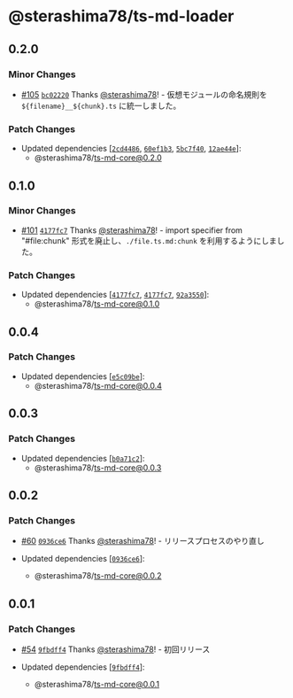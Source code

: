 # @sterashima78/ts-md-loader

## 0.2.0

### Minor Changes

- [#105](https://github.com/sterashima78/ts-md/pull/105) [`bc02220`](https://github.com/sterashima78/ts-md/commit/bc02220aa7d443454b35479080bc253aa6443a26) Thanks [@sterashima78](https://github.com/sterashima78)! - 仮想モジュールの命名規則を `${filename}__${chunk}.ts` に統一しました。

### Patch Changes

- Updated dependencies [[`2cd4486`](https://github.com/sterashima78/ts-md/commit/2cd44869c6d1888ba0df15b91c0ea69b909cb54e), [`60ef1b3`](https://github.com/sterashima78/ts-md/commit/60ef1b33ea87d49ef0c323ccf1e58a5d9d79d7d3), [`5bc7f40`](https://github.com/sterashima78/ts-md/commit/5bc7f40505c3732df04c541f1c51535c01b02941), [`12ae44e`](https://github.com/sterashima78/ts-md/commit/12ae44e085315ee854e6f2e2d7f8a78d4b6151b8)]:
  - @sterashima78/ts-md-core@0.2.0

## 0.1.0

### Minor Changes

- [#101](https://github.com/sterashima78/ts-md/pull/101) [`4177fc7`](https://github.com/sterashima78/ts-md/commit/4177fc77fd1b1dfb3218d797ff67aef9749d5e58) Thanks [@sterashima78](https://github.com/sterashima78)! - import specifier from "#file:chunk" 形式を廃止し、`./file.ts.md:chunk` を利用するようにしました。

### Patch Changes

- Updated dependencies [[`4177fc7`](https://github.com/sterashima78/ts-md/commit/4177fc77fd1b1dfb3218d797ff67aef9749d5e58), [`4177fc7`](https://github.com/sterashima78/ts-md/commit/4177fc77fd1b1dfb3218d797ff67aef9749d5e58), [`92a3550`](https://github.com/sterashima78/ts-md/commit/92a355089feeef4769137535d5f4ff9771a5a4ff)]:
  - @sterashima78/ts-md-core@0.1.0

## 0.0.4

### Patch Changes

- Updated dependencies [[`e5c09be`](https://github.com/sterashima78/ts-md/commit/e5c09be043834ee3b874a34a9475637a9979cec8)]:
  - @sterashima78/ts-md-core@0.0.4

## 0.0.3

### Patch Changes

- Updated dependencies [[`b0a71c2`](https://github.com/sterashima78/ts-md/commit/b0a71c2e669b90ee7bbb6d42e5a7845fbba8c133)]:
  - @sterashima78/ts-md-core@0.0.3

## 0.0.2

### Patch Changes

- [#60](https://github.com/sterashima78/ts-md/pull/60) [`0936ce6`](https://github.com/sterashima78/ts-md/commit/0936ce6de639715128b9cf816df3529ce0b3c369) Thanks [@sterashima78](https://github.com/sterashima78)! - リリースプロセスのやり直し

- Updated dependencies [[`0936ce6`](https://github.com/sterashima78/ts-md/commit/0936ce6de639715128b9cf816df3529ce0b3c369)]:
  - @sterashima78/ts-md-core@0.0.2

## 0.0.1

### Patch Changes

- [#54](https://github.com/sterashima78/ts-md/pull/54) [`9fbdff4`](https://github.com/sterashima78/ts-md/commit/9fbdff475e9e9db6a607a975563e9a8daf167ea1) Thanks [@sterashima78](https://github.com/sterashima78)! - 初回リリース

- Updated dependencies [[`9fbdff4`](https://github.com/sterashima78/ts-md/commit/9fbdff475e9e9db6a607a975563e9a8daf167ea1)]:
  - @sterashima78/ts-md-core@0.0.1
